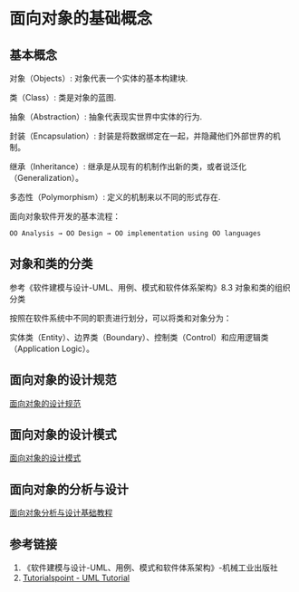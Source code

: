 # 面向对象的基础概念


## 基本概念

对象（Objects）: 对象代表一个实体的基本构建块.

类（Class）: 类是对象的蓝图.

抽象（Abstraction）: 抽象代表现实世界中实体的行为.

封装（Encapsulation）: 封装是将数据绑定在一起，并隐藏他们外部世界的机制。

继承（Inheritance）: 继承是从现有的机制作出新的类，或者说泛化（Generalization）。

多态性（Polymorphism）: 定义的机制来以不同的形式存在.

面向对象软件开发的基本流程：
```bash
OO Analysis → OO Design → OO implementation using OO languages
```


## 对象和类的分类

参考《软件建模与设计-UML、用例、模式和软件体系架构》8.3 对象和类的组织分类

按照在软件系统中不同的职责进行划分，可以将类和对象分为：

实体类（Entity）、边界类（Boundary）、控制类（Control）和应用逻辑类（Application Logic）。



## 面向对象的设计规范

[面向对象的设计规范](work/methodology/Software-Engineering/Analysis-and-Design/Object-Oriented-Design/面向对象的设计规范.md)

## 面向对象的设计模式

[面向对象的设计模式](work/methodology/Software-Engineering/Analysis-and-Design/Object-Oriented-Design/面向对象的设计模式.md)

## 面向对象的分析与设计

[面向对象分析与设计基础教程](work/methodology/Software-Engineering/Analysis-and-Design/Object-Oriented-Design/面向对象分析与设计基础教程.md)


## 参考链接
1. 《软件建模与设计-UML、用例、模式和软件体系架构》-机械工业出版社
2. [Tutorialspoint - UML Tutorial](https://www.tutorialspoint.com/uml/index.htm)